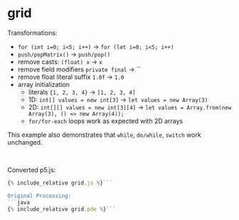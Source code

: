 ---
---

<script src="../p5/p5.min.js"></script>
<script src="grid.js"></script>

# grid

Transformations:
- `for (int i=0; i<5; i++)` -> `for (let i=0; i<5; i++)` 
- `push/popMatrix()` -> `push/pop()`
- remove casts: `(float) x` -> `x`
- remove field modifiers `private final` -> ``
- remove float literal suffix `1.0f` -> `1.0`
- array initialization 
    - literals `{1, 2, 3, 4}` -> `[1, 2, 3, 4]`
    - 1D: `int[] values = new int[3]` -> `let values = new Array(3)` 
    - 2D: `int[][] values = new int[3][4]` -> 
      `let values = Array.from(new Array(3), () => new Array(4));` 
    - `for/for-each` loops work as expected with 2D arrays

This example also demonstrates that `while`, `do/while`, `switch` work
unchanged.

<br>

<main></main>

Converted p5.js:
```javascript
{% include_relative grid.js %}```

Original Processing:
```java
{% include_relative grid.pde %}```

